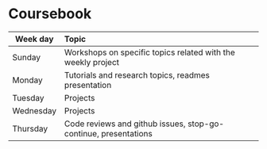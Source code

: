 # Coursebook

| Week day  | Topic                                                           |
| --------  |:--------------------------------------------------------------- |
| Sunday    | Workshops on specific topics related with the weekly project    |
| Monday    | Tutorials and research topics, readmes presentation             |
| Tuesday   | Projects                                                        |
| Wednesday | Projects                                                        |
| Thursday  | Code reviews and github issues, stop-go-continue, presentations |
